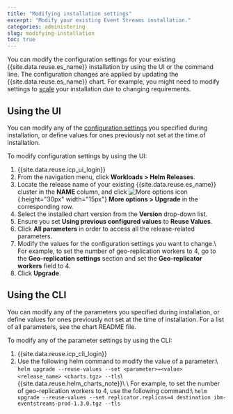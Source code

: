 ```yaml
---
title: "Modifying installation settings"
excerpt: "Modify your existing Event Streams installation."
categories: administering
slug: modifying-installation
toc: true
---
```


You can modify the configuration settings for your existing {{site.data.reuse.es_name}} installation by using the UI or the command line. The configuration changes are applied by updating the {{site.data.reuse.es_name}} chart. For example, you might need to modify settings to [scale](../scaling/) your installation due to changing requirements.

## Using the UI

You can modify any of the [configuration settings](../../installing/configuring/#configuration-reference) you specified during installation, or define values for ones previously not set at the time of installation.

To modify configuration settings by using the UI:
1. {{site.data.reuse.icp_ui_login}}
2. From the navigation menu, click **Workloads > Helm Releases**.
3. Locate the release name of your existing {{site.data.reuse.es_name}} cluster in the **NAME** column, and click ![More options icon](../../../images/more_options.png "Three vertical dots for the more options icon at end of each row."){:height="30px" width="15px"} **More options > Upgrade** in the corresponding row.
4. Select the installed chart version from the **Version** drop-down list.
5. Ensure you set **Using previous configured values** to **Reuse Values**.
6. Click **All parameters** in order to access all the release-related parameters.
7. Modify the values for the configuration settings you want to change.\\
   For example, to set the number of geo-replication workers to 4, go to the **Geo-replication settings** section and set the **Geo-replicator workers** field to 4.
8. Click **Upgrade**.

## Using the CLI

You can modify any of the parameters you specified during installation, or define values for ones previously not set at the time of installation. For a list of all parameters, see the chart README file.

To modify any of the parameter settings by using the CLI:
1. {{site.data.reuse.icp_cli_login}}
2. Use the following helm command to modify the value of a parameter:\\
   `helm upgrade --reuse-values --set <parameter>=<value> <release_name> <charts.tgz> --tls`\\
   {{site.data.reuse.helm_charts_note}}\\
   \\
   For example, to set the number of geo-replication workers to 4, use the following command:\\
   `helm upgrade --reuse-values --set replicator.replicas=4 destination ibm-eventstreams-prod-1.3.0.tgz --tls`
